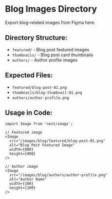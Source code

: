 # Blog Images Directory

Export blog-related images from Figma here.

## Directory Structure:
- `featured/` - Blog post featured images
- `thumbnails/` - Blog post card thumbnails  
- `authors/` - Author profile images

## Expected Files:
- `featured/blog-post-01.png`
- `thumbnails/blog-thumbnail-01.png`
- `authors/author-profile.png`

## Usage in Code:
```tsx
import Image from 'next/image';

// Featured image
<Image 
  src="/images/blog/featured/blog-post-01.png"
  alt="Blog Post Featured Image"
  width={800}
  height={400}
/>

// Author image
<Image 
  src="/images/blog/authors/author-profile.png"
  alt="Author Name"
  width={100}
  height={100}
/>
``` 